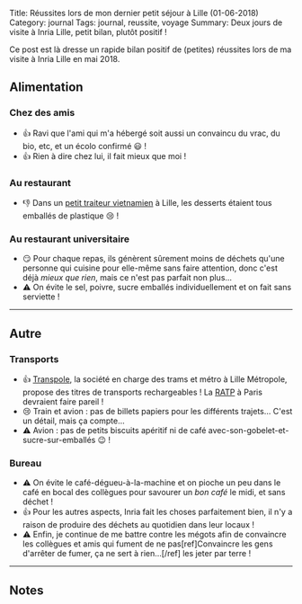 Title: Réussites lors de mon dernier petit séjour à Lille (01-06-2018)
Category: journal
Tags: journal, reussite, voyage
Summary: Deux jours de visite à Inria Lille, petit bilan, plutôt positif !

Ce post est là dresse un rapide bilan positif de (petites) réussites lors de ma visite à Inria Lille en mai 2018.

## Alimentation

### Chez des amis

- :+1: Ravi que l'ami qui m'a hébergé soit aussi un convaincu du vrac, du bio, etc, et un écolo confirmé :smiley: !
- :+1: Rien à dire chez lui, il fait mieux que moi !

### Au restaurant

- :-1: Dans un [petit traiteur vietnamien](https://www.google.fr/maps/place/63+Rue+Basse,+59800+Lille/@50.6386565,3.0598958,19z/) à Lille, les desserts étaient tous emballés de plastique :cry: !

### Au restaurant universitaire

- :smirk: Pour chaque repas, ils génèrent sûrement moins de déchets qu'une personne qui cuisine pour elle-même sans faire attention, donc c'est déjà *mieux que rien*, mais ce n'est pas parfait non plus…
- :warning: On évite le sel, poivre, sucre emballés individuellement et on fait sans serviette !

---

## Autre

### Transports

- :+1: [Transpole](https://www.transpole.fr/), la société en charge des trams et métro à Lille Métropole, propose des titres de transports rechargeables ! La [RATP](https://www.ratp.fr/) à Paris devraient faire pareil !
- :cry: Train et avion : pas de billets papiers pour les différents trajets… C'est un détail, mais ça compte…
- :warning: Avion : pas de petits biscuits apéritif ni de café avec-son-gobelet-et-sucre-sur-emballés :wink: !

### Bureau

- :warning: On évite le café-dégueu-à-la-machine et on pioche un peu dans le café en bocal des collègues pour savourer un *bon café* le midi, et sans déchet !
- :+1: Pour les autres aspects, Inria fait les choses parfaitement bien, il n'y a raison de produire des déchets au quotidien dans leur locaux !
- :warning: Enfin, je continue de me battre contre les mégots afin de convaincre les collègues et amis qui fument de ne pas[ref]Convaincre les gens d'arrêter de fumer, ça ne sert à rien…[/ref] les jeter par terre !

---

## Notes

